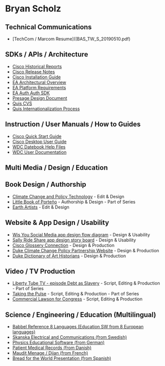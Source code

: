 # Bryan Scholz 

## Technical Communications  
* [TechCom / Marcom Resume]((BAS_TW_S_20190510.pdf)

## <a id='dev'></a>SDKs / APIs / Architecture 
* [Cisco Historical Reports](Cisco_CRA_hr.pdf)
* [Cisco Release Notes](Cisco_CRA_30crsrn.pdf)  
* [Cisco Installation Guide](Cisco_CRA_gspref.pdf)
* [EA Architectural Overview](EA_Archectural_Overview.v1.0.pdf) 
* [EA Platform Requirements](EA_Platform_Requirements.v1.0.pdf)
* [EA Auth Auth SDK](EA_Auth_Auth_Ident_SDK.pdf)  
* [Presage Design Document](Presage_MAT8_Design_Document.pdf)
* [Quis CVS](Quios_CVS_v1.1x.pdf)
* [Quis Internationalization Process](Quios_Internationalization_Process_v1.3.pdf)

## <a id='int'>Instruction / User Manuals / How to Guides
* [Cisco Quick Start Guide](Cisco_CRA_sup_enhanced.pdf)
* [Cisco Desktop User Guide](Cisco_CRA_deskuser.pdf)
* [WDC Datebook Help Files](WDC_Datebook_Help_Files.pdf) 
* [WDC User Documentation](WDC_User_documentation_ver1x.pdf) 


## Multi Media / Design / Education 
  
## <a id='int'>Book Design / Authorship
* [Climate Change and Policy Technology](Duke_CCPP_ClimateBook.pdf) - Edit & Design
* [Little Book of Porteño](Little_Book_of_Porteno.jpg) - Authorship & Design - Part of Series
* [Earth Artists](EarthArtists.jpg) - Edit & Design

## <a id='des'>Website & App Design / Usability
* [Wis You Social Media app design flow diagram](wisyou_mvp_20150927-ak.pdf) - Design & Usability
* [Sally Ride Share app design story board](sally_landing_pages.pdf) - Design & Usability
* [Cisco Glossery Connection](Cisco_CGC.jpg) - Design & Production
* [Duke Climate Change Policy Partnership Website](Duke_CCCP.jpg) - Design & Production
* [Duke Dictionary of Art Historians](Duke_Dictionary_of_Art_Historians.jpg) - Design & Production

## <a id='vid'>Video / TV Production
* [Liberty Tube TV - episode Debt as Slavery](LibertyTubeTV2.jpg) - Script, Editing & Production - Part of Series
* [Taking the Pulse](TakingthePulse2.jpg) - Script, Editing & Production - Part of Series
* [Commercial Lawson for Congress](LawsonforCongress3.jpg) - Script, Editing & Production


## <a id='lan'>Science / Engineering / Education (Multilingual)
* [Babbel Reference 8 Languages (Education SW from 8 European languages)](Babbel_Referenz_A.Scholz_8_Languages.pdf)
* [Skanska Electrical and Communications (from Swedish)](Skanska_Elo_ch_telesystem.pdf)  
* [Physics Educational Software (from German)](Cornelsen_Genius_Unternehmen_Physik3.jpg)
* [Patient Medical Records (from Danish)](Danish_Medical_report_003796.pdf)  
* [Maudit Menage / Djian (from French)](Maudit_menage__Djian_EN.pdf)
* [Bread for the World Presentation (from Spanish)](OEDI_DDHH_Experiencias_BfdW_EN.pdf) 
